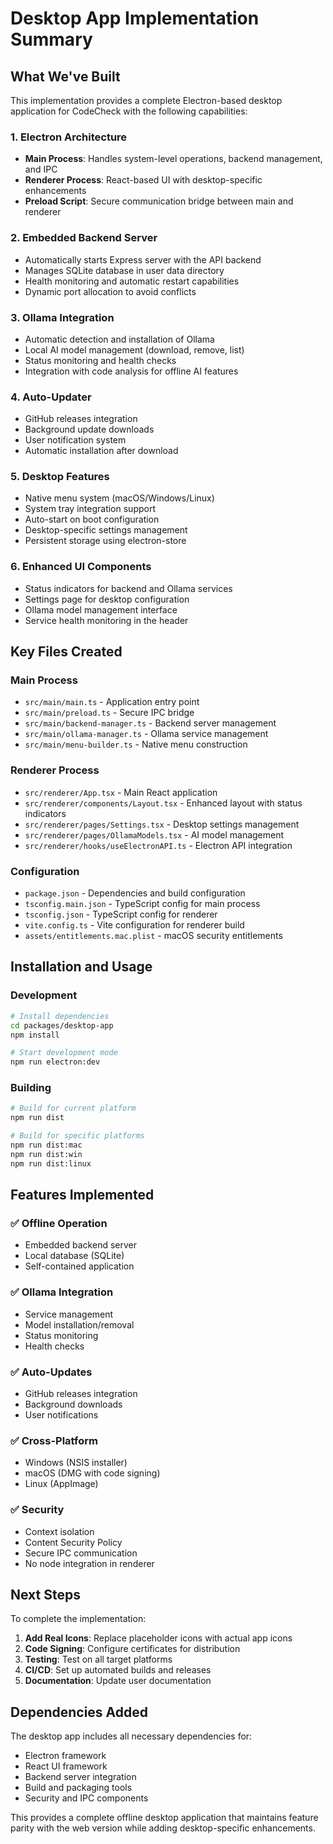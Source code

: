 # Desktop App Implementation Summary

## What We've Built

This implementation provides a complete Electron-based desktop application for CodeCheck with the following capabilities:

### 1. Electron Architecture

- **Main Process**: Handles system-level operations, backend management, and IPC
- **Renderer Process**: React-based UI with desktop-specific enhancements
- **Preload Script**: Secure communication bridge between main and renderer

### 2. Embedded Backend Server

- Automatically starts Express server with the API backend
- Manages SQLite database in user data directory
- Health monitoring and automatic restart capabilities
- Dynamic port allocation to avoid conflicts

### 3. Ollama Integration

- Automatic detection and installation of Ollama
- Local AI model management (download, remove, list)
- Status monitoring and health checks
- Integration with code analysis for offline AI features

### 4. Auto-Updater

- GitHub releases integration
- Background update downloads
- User notification system
- Automatic installation after download

### 5. Desktop Features

- Native menu system (macOS/Windows/Linux)
- System tray integration support
- Auto-start on boot configuration
- Desktop-specific settings management
- Persistent storage using electron-store

### 6. Enhanced UI Components

- Status indicators for backend and Ollama services
- Settings page for desktop configuration
- Ollama model management interface
- Service health monitoring in the header

## Key Files Created

### Main Process

- `src/main/main.ts` - Application entry point
- `src/main/preload.ts` - Secure IPC bridge
- `src/main/backend-manager.ts` - Backend server management
- `src/main/ollama-manager.ts` - Ollama service management
- `src/main/menu-builder.ts` - Native menu construction

### Renderer Process

- `src/renderer/App.tsx` - Main React application
- `src/renderer/components/Layout.tsx` - Enhanced layout with status indicators
- `src/renderer/pages/Settings.tsx` - Desktop settings management
- `src/renderer/pages/OllamaModels.tsx` - AI model management
- `src/renderer/hooks/useElectronAPI.ts` - Electron API integration

### Configuration

- `package.json` - Dependencies and build configuration
- `tsconfig.main.json` - TypeScript config for main process
- `tsconfig.json` - TypeScript config for renderer
- `vite.config.ts` - Vite configuration for renderer build
- `assets/entitlements.mac.plist` - macOS security entitlements

## Installation and Usage

### Development

```bash
# Install dependencies
cd packages/desktop-app
npm install

# Start development mode
npm run electron:dev
```

### Building

```bash
# Build for current platform
npm run dist

# Build for specific platforms
npm run dist:mac
npm run dist:win
npm run dist:linux
```

## Features Implemented

### ✅ Offline Operation

- Embedded backend server
- Local database (SQLite)
- Self-contained application

### ✅ Ollama Integration

- Service management
- Model installation/removal
- Status monitoring
- Health checks

### ✅ Auto-Updates

- GitHub releases integration
- Background downloads
- User notifications

### ✅ Cross-Platform

- Windows (NSIS installer)
- macOS (DMG with code signing)
- Linux (AppImage)

### ✅ Security

- Context isolation
- Content Security Policy
- Secure IPC communication
- No node integration in renderer

## Next Steps

To complete the implementation:

1. **Add Real Icons**: Replace placeholder icons with actual app icons
2. **Code Signing**: Configure certificates for distribution
3. **Testing**: Test on all target platforms
4. **CI/CD**: Set up automated builds and releases
5. **Documentation**: Update user documentation

## Dependencies Added

The desktop app includes all necessary dependencies for:

- Electron framework
- React UI framework
- Backend server integration
- Build and packaging tools
- Security and IPC components

This provides a complete offline desktop application that maintains feature parity with the web version while adding desktop-specific enhancements.
